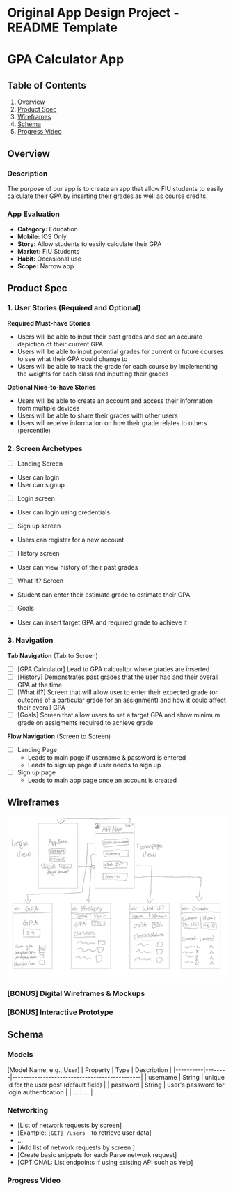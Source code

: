 Original App Design Project - README Template
===

# GPA Calculator App

## Table of Contents

1. [Overview](#Overview)
2. [Product Spec](#Product-Spec)
3. [Wireframes](#Wireframes)
4. [Schema](#Schema)
5. [Progress Video](#Progress-Video)

## Overview

### Description

The purpose of our app is to create an app that allow FIU students to easily calculate their GPA by inserting their grades as well as course credits.

### App Evaluation

- **Category:** Education
- **Mobile:** IOS Only
- **Story:**  Allow students to easily calculate their GPA
- **Market:** FIU Students
- **Habit:** Occasional use
- **Scope:** Narrow app

## Product Spec

### 1. User Stories (Required and Optional)

**Required Must-have Stories**

* Users will be able to input their past grades and see an accurate depiction of their current GPA
* Users will be able to input potential grades for current or future courses to see what their GPA could change to
* Users will be able to track the grade for each course by implementing the weights for each class and inputting their grades

**Optional Nice-to-have Stories**

* Users will be able to create an account and access their information from multiple devices
* Users will be able to share their grades with other users
* Users will receive information on how their grade relates to others (percentile)

### 2. Screen Archetypes

- [ ] Landing Screen
* User can login
* User can signup
- [ ] Login screen
* User can login using credentials
- [ ] Sign up screen
* Users can register for a new account
- [ ] History screen
* User can view history of their past grades
- [ ] What If? Screen
* Student can enter their estimate grade to estimate their GPA
- [ ] Goals
* User can insert target GPA and required grade to achieve it
### 3. Navigation

**Tab Navigation** (Tab to Screen)


- [ ] [GPA Calculator] Lead to GPA calcualtor where grades are inserted
- [ ] [History] Demonstrates past grades that the user had and their overall GPA at the time
- [ ] [What if?] Screen that will allow user to enter their expected grade (or outcome of a particular grade for an assignment) and how it could affect their overall GPA
- [ ] [Goals] Screen that allow users to set a target GPA and show minimum grade on assigments required to achieve grade

**Flow Navigation** (Screen to Screen)

- [ ] Landing Page
  * Leads to main page if username & password is entered
  * Leads to sign up page if user needs to sign up
- [ ] Sign up page
  * Leads to main app page once an account is created


## Wireframes
![screenshot](IMG_0238.jpg)

### [BONUS] Digital Wireframes & Mockups

### [BONUS] Interactive Prototype

## Schema 


### Models

[Model Name, e.g., User]
| Property | Type   | Description                                  |
|----------|--------|----------------------------------------------|
| username | String | unique id for the user post (default field)   |
| password | String | user's password for login authentication      |
| ...      | ...    | ...                          


### Networking

- [List of network requests by screen]
- [Example: `[GET] /users` - to retrieve user data]
- ...
- [Add list of network requests by screen ]
- [Create basic snippets for each Parse network request]
- [OPTIONAL: List endpoints if using existing API such as Yelp]

### Progress Video



